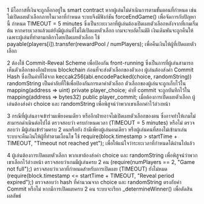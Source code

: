 1
มีโอกาสที่เงินจะถูกล็อกอยู่ใน smart contract หากผู้เล่นไม่ดำเนินการตามขั้นตอนที่กำหนด เช่น ไม่เปิดเผยตัวเลือกภายในเวลาที่กำหนด ระบบจึงมีฟังก์ชัน forceEndGame() เพื่อจัดการกับปัญหานี้
กำหนด TIMEOUT = 5 minutes ซึ่งเป็นระยะเวลาที่ผู้เล่นต้องเปิดเผยตัวเลือกหลังจากที่เกมเริ่มต้น
หากครบเวลาแล้วแต่ยังมีผู้เล่นที่ไม่ได้เปิดเผยตัวเลือก เกมจะจบอัตโนมัติ
เงินเดิมพันจะถูกคืนให้เฉพาะผู้เล่นที่ทำตามกติกาโดยเปิดเผยตัวเลือก
ใช้ payable(players[i]).transfer(rewardPool / numPlayers); เพื่อคืนเงินให้ผู้ที่เปิดเผยตัวเลือก

2
ต้องใช้ Commit-Reveal Scheme เพื่อป้องกัน front-running ซึ่งเป็นการที่ผู้เล่นสามารถเห็นตัวเลือกของอีกฝ่ายบน blockchain ก่อนที่จะส่งตัวเลือกของตัวเอง
ผู้เล่นต้องส่งค่า Commit Hash ซึ่งเป็นค่าที่ได้จาก keccak256(abi.encodePacked(choice, randomString))
randomString เป็นค่าลับที่ใช้เพื่อป้องกันการเดาค่าตัวเลือก
ตัวเลือกของผู้เล่นจะถูกเก็บไว้ใน mapping(address => uint) private player_choice;
ค่าที่ commit จะถูกบันทึกไว้ใน mapping(address => bytes32) public player_commit;
เมื่อต้องการเปิดเผยตัวเลือก ผู้เล่นต้องส่งค่า choice และ randomString เพื่อพิสูจน์ว่าพวกเขาเลือกค่าไว้ล่วงหน้า

3
กรณีที่ผู้เล่นอาจเข้าร่วมเพียงคนเดียว หรืออีกฝ่ายอาจไม่เปิดเผยตัวเลือกของตน ซึ่งอาจทำให้เกมไม่สามารถดำเนินต่อไปได้
ตรวจสอบว่า ครบกำหนดเวลา (TIMEOUT = 5 minutes) หรือไม่
ตรวจสอบว่า มีผู้เล่นเข้าร่วมครบ 2 คนหรือยัง
ถ้ามีเพียงผู้เล่นคนเดียว หรือผู้เล่นคนที่สองไม่เข้ามาเล่น ระบบจะคืนเงินให้ผู้ที่ทำตามเงื่อนไข
ใช้ require(block.timestamp > startTime + TIMEOUT, "Timeout not reached yet"); เพื่อให้แน่ใจว่าระยะเวลาที่กำหนดได้ผ่านไปแล้ว

4
ผู้เล่นต้องการเปิดเผยตัวเลือก พวกเขาต้องส่งค่า choice และ randomString เพื่อพิสูจน์ว่าพวกเขาเลือกไว้ล่วงหน้า
ตรวจสอบว่าเกมมีผู้เล่นครบ 2 คน (require(numPlayers == 2, "Game not full");)
ตรวจสอบว่าเวลาที่กำหนดสำหรับการเปิดเผย (TIMEOUT) ยังไม่หมด (require(block.timestamp <= startTime + TIMEOUT, "Reveal period expired");)
ตรวจสอบว่า hash ที่คำนวณจาก choice และ randomString ตรงกับค่า Commit หรือไม่
หากมีการเปิดเผยครบ 2 คน ระบบจะเรียก _determineWinner() เพื่อตัดสินผลลัพธ์

